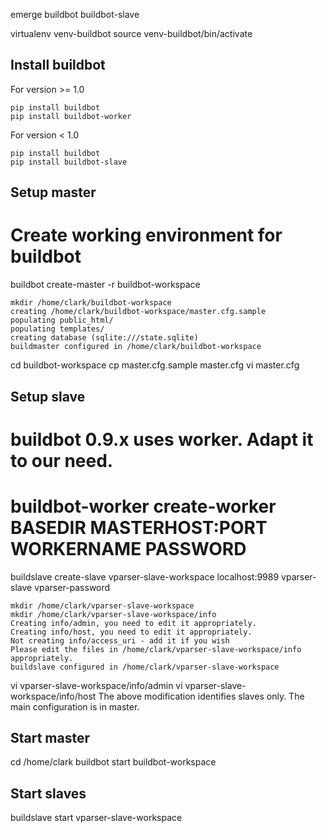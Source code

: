 emerge buildbot buildbot-slave


virtualenv venv-buildbot
source venv-buildbot/bin/activate

Install buildbot
----------------
For version >= 1.0
```
pip install buildbot
pip install buildbot-worker
```

For version < 1.0
```
pip install buildbot
pip install buildbot-slave
```

Setup master
------------
# Create working environment for buildbot
buildbot create-master -r buildbot-workspace
```
mkdir /home/clark/buildbot-workspace
creating /home/clark/buildbot-workspace/master.cfg.sample
populating public_html/
populating templates/
creating database (sqlite:///state.sqlite)
buildmaster configured in /home/clark/buildbot-workspace
```
cd buildbot-workspace
cp master.cfg.sample master.cfg
vi master.cfg

Setup slave
-----------

# buildbot 0.9.x uses worker. Adapt it to our need.
# buildbot-worker create-worker BASEDIR MASTERHOST:PORT WORKERNAME PASSWORD
buildslave create-slave vparser-slave-workspace localhost:9989 vparser-slave vparser-password
```
mkdir /home/clark/vparser-slave-workspace
mkdir /home/clark/vparser-slave-workspace/info
Creating info/admin, you need to edit it appropriately.
Creating info/host, you need to edit it appropriately.
Not creating info/access_uri - add it if you wish
Please edit the files in /home/clark/vparser-slave-workspace/info appropriately.
buildslave configured in /home/clark/vparser-slave-workspace
```
vi vparser-slave-workspace/info/admin
vi vparser-slave-workspace/info/host
The above modification identifies slaves only. The main configuration is in master.


Start master
------------
cd /home/clark
buildbot start buildbot-workspace

Start slaves
------------
buildslave start vparser-slave-workspace
